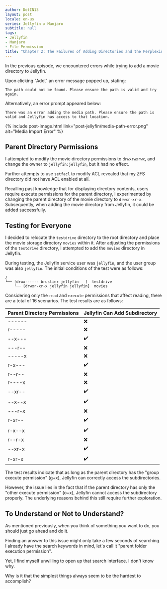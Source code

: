 ```yaml
---
author: DotIN13
layout: post
locale: en-us
series: Jellyfin x Manjaro
subtitle: null
tags:
- Jellyfin
- Manjaro
- File Permission
title: "Chapter 2: The Failures of Adding Directories and the Perplexing World of Permissions"
---
```


In the previous episode, we encountered errors while trying to add a movie directory to Jellyfin.

Upon clicking "Add," an error message popped up, stating:

```plaintext
The path could not be found. Please ensure the path is valid and try again.
```

Alternatively, an error prompt appeared below:

```plaintext
There was an error adding the media path. Please ensure the path is valid and Jellyfin has access to that location.
```

{% include post-image.html link="post-jellyfin/media-path-error.png" alt="Media Import Error" %}

## Parent Directory Permissions

I attempted to modify the movie directory permissions to `drwxrwxrwx`, and change the owner to `jellyfin:jellyfin`, but it had no effect.

Further attempts to use `setfacl` to modify ACL revealed that my ZFS directory did not have ACL enabled at all.

Recalling past knowledge that for displaying directory contents, users require execute permissions for the parent directory, I experimented by changing the parent directory of the movie directory to `drwxr-xr-x`. Subsequently, when adding the movie directory from Jellyfin, it could be added successfully.

## Testing for Everyone

I decided to relocate the `testdrive` directory to the root directory and place the movie storage directory `movies` within it. After adjusting the permissions of the `testdrive` directory, I attempted to add the `movies` directory in Jellyfin.

During testing, the Jellyfin service user was `jellyfin`, and the user group was also `jellyfin`. The initial conditions of the test were as follows:

```shell
/
└── [drwx------ brustier jellyfin   ]  testdrive
    └── [drwxr-xr-x jellyfin jellyfin]  movies
```

Considering only the `read` and `execute` permissions that affect reading, there are a total of 16 scenarios. The test results are as follows:

| Parent Directory Permissions | Jellyfin Can Add Subdirectory |
| ----------------------------- | ----------------------------- |
| \-\-\-\-\-\-                 | ❌                             |
| r\-\-\-\-\-                  | ❌                             |
| \-\-x\-\-\-                  | ✔️                           |
| \-\-\-r\-\-                  | ❌                             |
| \-\-\-\-\-x                  | ❌                             |
| r\-x\-\-\-                   | ✔️                           |
| r\-\-r\-\-                   | ❌                             |
| r\-\-\-\-x                   | ❌                             |
| \-\-xr\-\-                   | ✔️                           |
| \-\-x\-\-x                   | ✔️                           |
| \-\-\-r\-x                  | ❌                             |
| r\-xr\-\-                   | ✔️                           |
| r\-x\-\-x                   | ✔️                           |
| r\-\-r\-x                   | ❌                             |
| \-\-xr\-x                  | ✔️                           |
| r\-xr\-x                   | ✔️                           |

The test results indicate that as long as the parent directory has the "group execute permission" (g+x), Jellyfin can correctly access the subdirectories.

However, the issue lies in the fact that if the parent directory has only the "other execute permission" (o+x), Jellyfin cannot access the subdirectory properly. The underlying reasons behind this still require further exploration.

## To Understand or Not to Understand?

As mentioned previously, when you think of something you want to do, you should just go ahead and do it.

Finding an answer to this issue might only take a few seconds of searching. I already have the search keywords in mind, let's call it "parent folder execution permission".

Yet, I find myself unwilling to open up that search interface. I don't know why.

Why is it that the simplest things always seem to be the hardest to accomplish?

